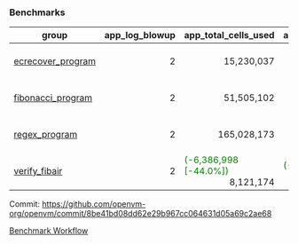 ### Benchmarks
| group | app_log_blowup | app_total_cells_used | app_total_cycles | app_total_proof_time_ms | leaf_log_blowup | leaf_total_cells_used | leaf_total_cycles | leaf_total_proof_time_ms | max_segment_length | instance | alloc |
|---|---|---|---|---|---|---|---|---|---|---|---|
| [ ecrecover_program ](https://github.com/openvm-org/openvm/blob/benchmark-results/benchmarks/individual/ecrecover-8be41bd08dd62e29b967cc064631d05a69c2ae68.md) | <div style='text-align: right'> 2 </div>  | <div style='text-align: right'> 15,230,037 </div>  | <div style='text-align: right'> 290,016 </div>  | <span style='color: red'>(+32.0 [+1.4%])</span><div style='text-align: right'> 2,397.0 </div>  | <div style='text-align: right'> - </div>  | <div style='text-align: right'> - </div>  | <div style='text-align: right'> - </div>  | <div style='text-align: right'> - </div>  | 1048476 | 64cpu-linux-arm64 | mimalloc |
| [ fibonacci_program ](https://github.com/openvm-org/openvm/blob/benchmark-results/benchmarks/individual/fibonacci-8be41bd08dd62e29b967cc064631d05a69c2ae68.md) | <div style='text-align: right'> 2 </div>  | <div style='text-align: right'> 51,505,102 </div>  | <div style='text-align: right'> 1,500,137 </div>  | <span style='color: green'>(-22.0 [-0.4%])</span><div style='text-align: right'> 5,476.0 </div>  | <div style='text-align: right'> 2 </div>  | <span style='color: red'>(+2,000 [+0.0%])</span><div style='text-align: right'> 128,968,671 </div>  | <span style='color: red'>(+214 [+0.0%])</span><div style='text-align: right'> 3,173,588 </div>  | <span style='color: red'>(+9.0 [+0.1%])</span><div style='text-align: right'> 13,365.0 </div>  | 1048476 | 64cpu-linux-arm64 | mimalloc |
| [ regex_program ](https://github.com/openvm-org/openvm/blob/benchmark-results/benchmarks/individual/regex-8be41bd08dd62e29b967cc064631d05a69c2ae68.md) | <div style='text-align: right'> 2 </div>  | <div style='text-align: right'> 165,028,173 </div>  | <div style='text-align: right'> 4,190,904 </div>  | <span style='color: green'>(-14.0 [-0.1%])</span><div style='text-align: right'> 15,812.0 </div>  | <div style='text-align: right'> 2 </div>  | <span style='color: green'>(-3,110 [-0.0%])</span><div style='text-align: right'> 291,411,452 </div>  | <span style='color: green'>(-430 [-0.0%])</span><div style='text-align: right'> 6,525,177 </div>  | <span style='color: red'>(+168.0 [+0.7%])</span><div style='text-align: right'> 25,491.0 </div>  | 1048476 | 64cpu-linux-arm64 | mimalloc |
| [ verify_fibair ](https://github.com/openvm-org/openvm/blob/benchmark-results/benchmarks/individual/verify_fibair-8be41bd08dd62e29b967cc064631d05a69c2ae68.md) | <div style='text-align: right'> 2 </div>  | <span style='color: green'>(-6,386,998 [-44.0%])</span><div style='text-align: right'> 8,121,174 </div>  | <span style='color: green'>(-15 [-0.0%])</span><div style='text-align: right'> 195,357 </div>  | <span style='color: green'>(-31.0 [-2.1%])</span><div style='text-align: right'> 1,452.0 </div>  | <div style='text-align: right'> - </div>  | <div style='text-align: right'> - </div>  | <div style='text-align: right'> - </div>  | <div style='text-align: right'> - </div>  | 1048476 | 64cpu-linux-arm64 | mimalloc |


Commit: https://github.com/openvm-org/openvm/commit/8be41bd08dd62e29b967cc064631d05a69c2ae68

[Benchmark Workflow](https://github.com/openvm-org/openvm/actions/runs/12555679403)
